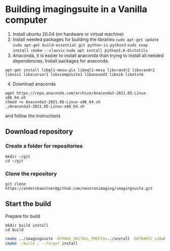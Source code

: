 # Building imagingsuite in a Vanilla computer
1. Install ubuntu 20.04 (on hardware or virtual machine)
2. Install needed packages for building the libraries
	```sudo apt-get update```
	```sudo apt-get build-essential git python-is-python3```
	```sudo snap install cmake --classic```
	```sudo apt install python3.8-distutils```
3. Anaconda, it is easier to install anaconda than trying to install all needed dependencies. 
Install packages for anaconda
```
apt-get install libgl1-mesa-glx libegl1-mesa libxrandr2 libxrandr2 libxss1 libxcursor1 libxcomposite1 libasound2 libxi6 libxtst6
```
4. Download anaconda
```
wget https://repo.anaconda.com/archive/Anaconda3-2021.05-Linux-x86_64.sh
chmod +x Anaconda3-2021.05-Linux-x86_64.sh
./Anaconda3-2021.05-Linux-x86_64.sh
```
and follow the instructions
## Download repository
### Create a folder for repositories

```
mkdir ~/git  
cd ~/git
```

###  Clone the repository 

```
git clone https://anderskaestner@github.com/neutronimaging/imagingsuite.git
```

## Start the build 

Prepare for build 
```
mkdir build install 
cd build
```

```bash
cmake ../imagingsuite -DCMAKE_INSTALL_PREFIX=../install -DDYNAMIC_LIB=ON
cmake --build . --target install
```
